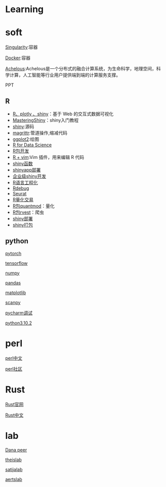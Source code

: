 # Learning

# soft

[Singularity](https://sylabs.io/guides/3.7/user-guide/index.html):容器

[Docker](https://www.docker.com/get-started):容器

[Achelous](http://www.xtaohub.com/):Achelous是一个分布式的融合计算系统，为生命科学，地理空间，科学计算，人工智能等行业用户提供端到端的计算服务支撑。

PPT

## R

- [R、plotly 、shiny](https://plotly-r.com/)：基于 Web 的交互式数据可视化
- [MasteringShiny](https://mastering-shiny.org/index.html)：shiny入门教程
- [shiny](https://github.com/rstudio/shiny):源码
- [magrittr](https://cran.r-project.org/web/packages/magrittr/vignettes/magrittr.html):管道操作,缩减代码
- [ggplot2](https://ggplot2.tidyverse.org/):绘图
- [R for Data Science](https://r4ds.had.co.nz/index.html)
- [R包开发](https://r-packages-zh-cn.readthedocs.io/zh_CN/latest/)
- [R + vim](https://github.com/jalvesaq/Nvim-R):Vim 插件，用来编辑 R 代码
- [shiny函数](https://shiny.rstudio.com/reference/shiny/1.7.0/)
- [shinyapp部署](https://www.shinyapps.io/admin/#/tokens)
- [企业级shiny开发](https://xiangyun.rbind.io/2021/08/shiny-in-production/)
- [R语言工程化](https://engineering-shiny.org/)
- [Rdebug](http://adv-r.had.co.nz/Exceptions-Debugging.html)
- [Seurat](https://satijalab.org/seurat/articles/)
- [R量化交易](https://ask.hellobi.com/blog/R_shequ/5941)
- [R包quantmod](http://www.quantmod.com/)：量化
- [R包rvest](https://rvest.tidyverse.org/)：爬虫
- [shiny部署](https://engineering-shiny.org/golem.html)
- [shiny打包](https://chasemc.github.io/electricShine/)

## python

[pytorch](https://pytorch.org/tutorials/)

[tensorflow](https://www.tensorflow.org/tutorials/quickstart/beginner?hl=zh-cn)

[numpy](https://numpy123.com/article/basics/python_numpy_tutorial/)

[pandas](https://pandas.pydata.org/docs/user_guide/index.html)

[matplotlib](https://matplotlib.org/stable/tutorials/index.html)

[scanpy](https://scanpy.readthedocs.io/en/stable/tutorials.html)

[pycharm调试](https://www.zhihu.com/question/37787004)

[python3.10.2](https://docs.python.org/zh-cn/3/tutorial/index.html)

# perl

[perl中文](https://www.runoob.com/perl/perl-tutorial.html)

[perl社区](https://www.perl.org/community.html)

# Rust

[Rust官网](https://www.rust-lang.org/zh-CN/)

[Rust中文](https://www.runoob.com/rust/rust-tutorial.html)

# lab

[Dana peer](https://www.mskcc.org/research/ski/labs/dana-pe-er)

[theislab](https://www.helmholtz-munich.de/icb/)

[satijalab](https://satijalab.org/)

[aertslab](https://aertslab.org/)
